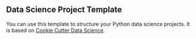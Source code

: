 ## Data Science Project Template

You can use this template to structure your Python data science projects. It is based on [Cookie Cutter Data Science](https://drivendata.github.io/cookiecutter-data-science/).
